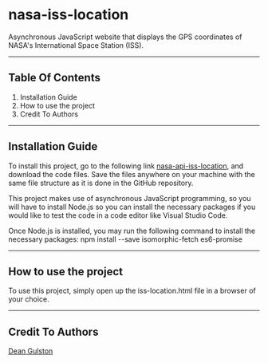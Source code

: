 # nasa-iss-location

Asynchronous JavaScript website that displays the GPS coordinates of NASA's International Space Station (ISS).

----------------------------------------------------------------------------------------------------------------------------------------

## Table Of Contents

1. Installation Guide
2. How to use the project
3. Credit To Authors

----------------------------------------------------------------------------------------------------------------------------------------

## Installation Guide

To install this project, go to the following link [nasa-api-iss-location](https://github.com/DJGulston/nasa-api-iss-location), and download the code files. Save the files anywhere on your machine with the same file structure as it is done in the GitHub repository.

This project makes use of asynchronous JavaScript programming, so you will have to install Node.js so you can install the necessary packages if you would like to test the code in a code editor like Visual Studio Code.

Once Node.js is installed, you may run the following command to install the necessary packages:
npm install --save isomorphic-fetch es6-promise

----------------------------------------------------------------------------------------------------------------------------------------

## How to use the project

To use this project, simply open up the iss-location.html file in a browser of your choice.

----------------------------------------------------------------------------------------------------------------------------------------

## Credit To Authors

[Dean Gulston](https://github.com/DJGulston)

